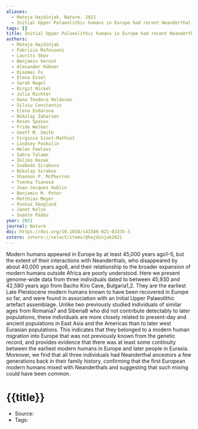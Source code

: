 ```yaml
---
aliases:
  - Mateja Hajdinjak. Nature. 2021
  - Initial Upper Palaeolithic humans in Europe had recent Neanderthal ancestry
tags: []
title: Initial Upper Palaeolithic humans in Europe had recent Neanderthal ancestry
authors:
  - Mateja Hajdinjak
  - Fabrizio Mafessoni
  - Laurits Skov
  - Benjamin Vernot
  - Alexander Hübner
  - Qiaomei Fu
  - Elena Essel
  - Sarah Nagel
  - Birgit Nickel
  - Julia Richter
  - Oana Teodora Moldovan
  - Silviu Constantin
  - Elena Endarova
  - Nikolay Zahariev
  - Rosen Spasov
  - Frido Welker
  - Geoff M. Smith
  - Virginie Sinet-Mathiot
  - Lindsey Paskulin
  - Helen Fewlass
  - Sahra Talamo
  - Zeljko Rezek
  - Svoboda Sirakova
  - Nikolay Sirakov
  - Shannon P. McPherron
  - Tsenka Tsanova
  - Jean-Jacques Hublin
  - Benjamin M. Peter
  - Matthias Meyer
  - Pontus Skoglund
  - Janet Kelso
  - Svante Pääbo
year: 2021
journal: Nature
doi: https://doi.org/10.1038/s41586-021-03335-3
zotero: zotero://select/items/@hajdinjak2021
---
```

<!-- START_ABSTRACT -->
Modern humans appeared in Europe by at least 45,000 years ago1–5, but the extent of their interactions with Neanderthals, who disappeared by about 40,000 years ago6, and their relationship to the broader expansion of modern humans outside Africa are poorly understood. Here we present genome-wide data from three individuals dated to between 45,930 and 42,580 years ago from Bacho Kiro Cave, Bulgaria1,2. They are the earliest Late Pleistocene modern humans known to have been recovered in Europe so far, and were found in association with an Initial Upper Palaeolithic artefact assemblage. Unlike two previously studied individuals of similar ages from Romania7 and Siberia8 who did not contribute detectably to later populations, these individuals are more closely related to present-day and ancient populations in East Asia and the Americas than to later west Eurasian populations. This indicates that they belonged to a modern human migration into Europe that was not previously known from the genetic record, and provides evidence that there was at least some continuity between the earliest modern humans in Europe and later people in Eurasia. Moreover, we find that all three individuals had Neanderthal ancestors a few generations back in their family history, confirming that the first European modern humans mixed with Neanderthals and suggesting that such mixing could have been common.
<!-- END_ABSTRACT -->

<!-- START_TEMPLATE -->
# {{title}}

- Source:
- Tags: 
<!-- END_TEMPLATE -->